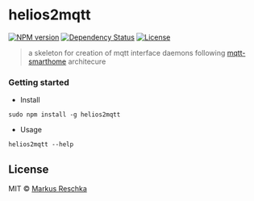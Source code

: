 # helios2mqtt

[![NPM version](https://badge.fury.io/js/xyz2mqtt-skeleton.svg)](http://badge.fury.io/js/xyz2mqtt-skeleton)
[![Dependency Status](https://img.shields.io/gemnasium/hobbyquaker/xyz2mqtt-skeleton.svg?maxAge=2592000)](https://gemnasium.com/github.com/hobbyquaker/xyz2mqtt-skeleton)
[![License][mit-badge]][mit-url]

> a skeleton for creation of mqtt interface daemons following [mqtt-smarthome](https://github.com/mqtt-smarthome) architecure

### Getting started

* Install

```sudo npm install -g helios2mqtt```


* Usage 

```helios2mqtt --help```  


## License

MIT © [Markus Reschka](https://github.com/mreschka)

[mit-badge]: https://img.shields.io/badge/License-MIT-blue.svg?style=flat
[mit-url]: LICENSE
